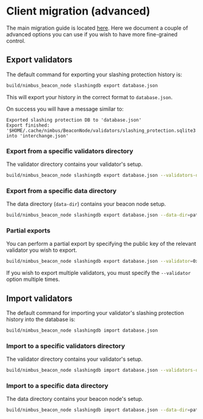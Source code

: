 # Client migration (advanced)

The main migration guide is located [here](./migration.md).
Here we document a couple of advanced options you can use if you wish to have more fine-grained control.

## Export validators

The default command for exporting your slashing protection history is:

```sh
build/nimbus_beacon_node slashingdb export database.json
```

This will export your history in the correct format to `database.json`.

On success you will have a message similar to:

```
Exported slashing protection DB to 'database.json'
Export finished: '$HOME/.cache/nimbus/BeaconNode/validators/slashing_protection.sqlite3' into 'interchange.json'
```

### Export from a specific validators directory

The validator directory contains your validator's setup.

```sh
build/nimbus_beacon_node slashingdb export database.json --validators-dir=path/to/validatorsdir/
```

### Export from a specific data directory

The data directory (`data-dir`) contains your beacon node setup.

```sh
build/nimbus_beacon_node slashingdb export database.json --data-dir=path/to/datadir/
```

### Partial exports

You can perform a partial export by specifying the public key of the relevant validator you wish to export.

```sh
build/nimbus_beacon_node slashingdb export database.json --validator=0xb5da853a51d935da6f3bd46934c719fcca1bbf0b493264d3d9e7c35a1023b73c703b56d598edf0239663820af36ec615
```

If you wish to export multiple validators, you must specify the `--validator` option multiple times.


## Import validators

The default command for importing your validator's slashing protection history into the database is:

```sh
build/nimbus_beacon_node slashingdb import database.json
```

### Import to a specific validators directory

The validator directory contains your validator's setup.

```sh
build/nimbus_beacon_node slashingdb import database.json --validators-dir=path/to/validatorsdir/
```

### Import to a specific data directory

The data directory contains your beacon node's setup.

```sh
build/nimbus_beacon_node slashingdb import database.json --data-dir=path/to/datadir/
```


